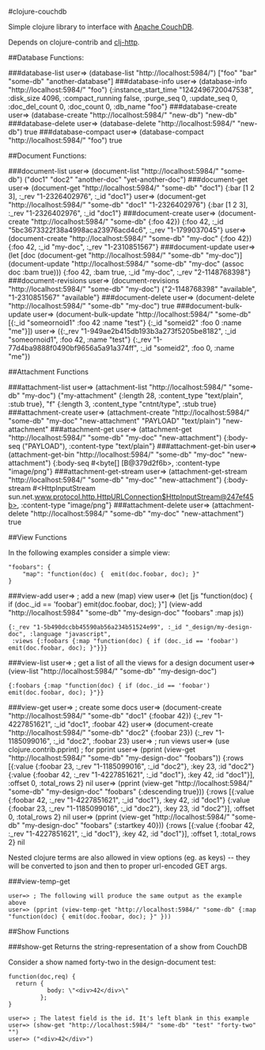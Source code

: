 #clojure-couchdb

Simple clojure library to interface with [Apache CouchDB](http://couchdb.apache.org/).

Depends on clojure-contrib and [clj-http](http://github.com/clj-sys/clj-http).


##Database Functions:

###database-list
    user=> (database-list "http://localhost:5984/")
    ["foo" "bar" "some-db" "another-database"]
###database-info
    user=> (database-info "http://localhost:5984/" "foo")
    {:instance_start_time "1242496720047538", :disk_size 4096, :compact_running false, :purge_seq 0, :update_seq 0, :doc_del_count 0, :doc_count 0, :db_name "foo"}
###database-create
    user=> (database-create "http://localhost:5984/" "new-db")
    "new-db"
###database-delete
    user=> (database-delete "http://localhost:5984/" "new-db")
    true
###database-compact
    user=> (database-compact "http://localhost:5984/" "foo")
    true

##Document Functions:

###document-list
    user=> (document-list "http://localhost:5984/" "some-db")
    ("doc1" "doc2" "another-doc" "yet-another-doc")
###document-get
    user=> (document-get "http://localhost:5984/" "some-db" "doc1")
    {:bar [1 2 3], :_rev "1-2326402976", :_id "doc1"}
    user=> (document-get "http://localhost:5984/" "some-db" "doc1" "1-2326402976")
    {:bar [1 2 3], :_rev "1-2326402976", :_id "doc1"}
###document-create
    user=> (document-create "http://localhost:5984/" "some-db" {:foo 42})
    {:foo 42, :_id "5bc3673322f38a4998aca23976acd4c6", :_rev "1-1799037045"}
    user=> (document-create "http://localhost:5984/" "some-db"  "my-doc" {:foo 42})
    {:foo 42, :_id "my-doc", :_rev "1-2310851567"}
###document-update
    user=> (let [doc (document-get "http://localhost:5984/" "some-db" "my-doc")]
             (document-update "http://localhost:5984/" "some-db" "my-doc" (assoc doc :bam true)))
    {:foo 42, :bam true, :_id "my-doc", :_rev "2-1148768398"}
###document-revisions
    user=> (document-revisions "http://localhost:5984/" "some-db" "my-doc")
    {"2-1148768398" "available", "1-2310851567" "available"}
###document-delete
    user=> (document-delete "http://localhost:5984/" "some-db" "my-doc")
    true
###document-bulk-update
    user=> (document-bulk-update "http://localhost:5984/" "some-db" [{:_id "someornoid1" :foo 42 :name "test"} {:_id "someid2" :foo 0 :name "me"}])
    user=> ({:_rev "1-949ae2b415db193b3a273f5205be8182", :_id "someornoid1", :foo 42, :name "test"} {:_rev "1-77d4ba9888f0490bf9656a5a91a374ff", :_id "someid2", :foo 0, :name "me"})

##Attachment Functions

###attachment-list
    user=> (attachment-list "http://localhost:5984/" "some-db" "my-doc")
    {"my-attachment" {:length 28, :content_type "text/plain", :stub true}, "f" {:length 3, :content_type "cntnt/type", :stub true}
###attachment-create
    user=> (attachment-create "http://localhost:5984/" "some-db" "my-doc" "new-attachment" "PAYLOAD" "text/plain")
    "new-attachment"
###attachment-get
    user=> (attachment-get "http://localhost:5984/" "some-db" "my-doc" "new-attachment")
    {:body-seq ("PAYLOAD"), :content-type "text/plain"}
###attachment-get-bin
    user=> (attachment-get-bin "http://localhost:5984/" "some-db" "my-doc" "new-attachment")
    {:body-seq #<byte[] [B@379d2f6b>, :content-type "image/png"}
###attachment-get-stream
    user=> (attachment-get-stream "http://localhost:5984/" "some-db" "my-doc" "new-attachment")
    {:body-stream #<HttpInputStream sun.net.www.protocol.http.HttpURLConnection$HttpInputStream@247ef45b>, :content-type "image/png"}
###attachment-delete
    user=> (attachment-delete "http://localhost:5984/" "some-db" "my-doc" "new-attachment")
    true

##View Functions

In the following examples consider a simple view:

    "foobars": {
        "map": "function(doc) {  emit(doc.foobar, doc); }"
    }


###view-add
    user=> ; add a new (map) view 
    user=> (let [js "function(doc) { if (doc._id == 'foobar') emit(doc.foobar, doc); }"]
              (view-add "http://localhost:5984" "some-db" "my-design-doc" "foobars" :map js))

    {:_rev "1-5b490dccbb45590ab56a234b51524e99", :_id "_design/my-design-doc", :language "javascript", 
     :views {:foobars {:map "function(doc) { if (doc._id == 'foobar') emit(doc.foobar, doc); }"}}}

          

###view-list
    user=> ; get a list of all the views for a design document
    user=> (view-list "http://localhost:5984/" "some-db" "my-design-doc")

    {:foobars {:map "function(doc) { if (doc._id == 'foobar') emit(doc.foobar, doc); }"}}


###view-get
    user=> ; create some docs
    user=> (document-create "http://localhost:5984/" "some-db" "doc1" {:foobar 42})
    {:_rev "1-4227851621", :_id "doc1", :foobar 42}
    user=> (document-create "http://localhost:5984/" "some-db" "doc2" {:foobar 23})
    {:_rev "1-1185099016", :_id "doc2", :foobar 23}
    user=> ; run views
	user=> (use clojure.contrib.pprint) ; for pprint
    user=> (pprint (view-get "http://localhost:5984/" "some-db" "my-design-doc" "foobars"))
    {:rows
     [{:value {:foobar 23, :_rev "1-1185099016", :_id "doc2"},
       :key 23,
       :id "doc2"}
      {:value {:foobar 42, :_rev "1-4227851621", :_id "doc1"},
       :key 42,
       :id "doc1"}],
     :offset 0,
     :total_rows 2}
    nil
    user=> (pprint (view-get "http://localhost:5984/" "some-db" "my-design-doc" "foobars" {:descending true}))
    {:rows
     [{:value {:foobar 42, :_rev "1-4227851621", :_id "doc1"},
       :key 42,
       :id "doc1"}
      {:value {:foobar 23, :_rev "1-1185099016", :_id "doc2"},
       :key 23,
       :id "doc2"}],
     :offset 0,
     :total_rows 2}
    nil
    user=> (pprint (view-get "http://localhost:5984/" "some-db" "my-design-doc" "foobars" {:startkey 40}))
    {:rows
     [{:value {:foobar 42, :_rev "1-4227851621", :_id "doc1"},
       :key 42,
       :id "doc1"}],
     :offset 1,
     :total_rows 2}
    nil

Nested clojure terms are also allowed in view options (eg. as keys) -- they will be converted to json and then to proper url-encoded GET args.

###view-temp-get 

    user=> ; The following will produce the same output as the example above
    user=> (pprint (view-temp-get "http://localhost:5984/" "some-db" {:map "function(doc) { emit(doc.foobar, doc); }" }))

##Show Functions

###show-get
Returns the string-representation of a show from CouchDB

Consider a show named forty-two in the design-document test:
    
    function(doc,req) { 
      return { 
               body: \"<div>42</div>\" 
             }; 
    }

    user=> ; The latest field is the id. It's left blank in this example
    user=> (show-get "http://localhost:5984/" "some-db" "test" "forty-two" "")
    user=> ("<div>42</div>")


